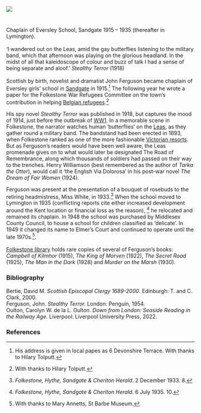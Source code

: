 <a href="https://www.kent-maps.online"><img src="https://kent-map.github.io/mdpress/juncture/ve-button.png"></a>
<param ve-config title="John Ferguson (1871-1952)" author="Professor Carolyn Oulton" layout="vtl" 
banner="https://stor.artstor.org/stor/f3590125-3b05-42a0-b365-e33a8735353c">

<param ve-entity eid="Q375314" aliases="Folkestone">
<param ve-entity eid="Q26314321" aliases="The Leas">
<param ve-entity eid="Q967166" aliases="Hythe">
<param ve-entity eid="Q1000312" aliases="Sandgate">

#
                                            
Chaplain of Eversley School, Sandgate 1915 – 1935 (thereafter in Lymington).   
<br>
‘I wandered out on the Leas, amid the gay butterflies listening to the military band, which that afternoon was playing on the glorious headland. In the midst of all that kaleidoscope of colour and buzz of talk I had a sense of being separate and aloof.’ _Stealthy Terror_ (1918)   
<br>
Scottish by birth, novelist and dramatist John Ferguson became chaplain of Eversley girls’ school in [Sandgate](/placesrz/sandgate-overview) in 1915.[^ref1] The following year he wrote a paper for the Folkestone War Refugees Committee on the town’s contribution in helping [Belgian refugees](/20c/20c-belgian-refugees).[^ref2] 
<param ve-image url="https://upload.wikimedia.org/wikipedia/commons/d/df/Lee%27s_Promenade_and_Bandstand%2C_Folkestone%2C_England-LCCN2002696748.tif" label="Folkestone Leas and Bandstand, pre-1900" attribution="Photochrom Print Collection, Public domain, via Wikimedia Commons">
<param ve-image url="https://raw.githubusercontent.com/kent-map/kent/502194a/20c/images/arrivalofbelgiansFMuseum.jpg" label="Belgian Refugees arriving in Folkestone" attribution="By kind permission of Folkestone Museum">

His spy novel _Stealthy Terror_ was published in 1918, but captures the mood of 1914, just before the outbreak of [WW1](/20c/20c-folkestone-ww1). In a memorable scene in Folkestone, the narrator watches human ‘butterflies’ on the [Leas](https://www.visitfolkestoneandhythe.co.uk/media/1843/folkestone-historical-walks-promenading-on-the-leas.pdf), as they gather round a military band. The bandstand had been erected in 1893, when Folkestone ranked as one of the more fashionable [Victorian resorts](/19c/19c-folkestone). But as Ferguson’s readers would have been well aware, the Leas promenade gives on to what would later be designated The Road of Remembrance, along which thousands of soldiers had passed on their way to the trenches. Henry Williamson (best remembered as the author of _Tarka the Otter_), would call it ‘the English Via Dolorosa’ in his post-war novel _The Dream of Fair Women_ (1924).
<param ve-image url="https://stor.artstor.org/stor/553e2b21-40cd-4e41-b5b0-b3226e668e7d" label="Stealthy Terror" attribution="Front cover of the Penguin edition">
<param ve-image url="https://stor.artstor.org/stor/c4709d92-4e55-4e57-8e13-8ebd8e7187ed" label="Road of Remembrance" attribution="© Michelle Crowther">
                                                                                                                   
Ferguson was present at the presentation of a bouquet of rosebuds to the retiring headmistress, Miss White, in 1933.[^ref3] When the school moved to Lymington in 1935 (conflicting reports cite either increased development around the Kent location or financial loss as the reason), [^ref4] he relocated and remained its chaplain. In 1948 the school was purchased by Middlesex County Council, to house a school for children classified as ‘delicate’. In 1949 it changed its name to Elmer’s Court and continued to operate until the late 1970s.[^ref5].
<br>                                                                                                                   
[Folkestone library](/19c/19c-folkestone-free-library) holds rare copies of several of Ferguson’s books: _Campbell of Kilmhor_ (1915), _The King of Morven_ (1922), _The Secret Road_ (1925),  _The Man in the Dark_ (1928) and _Murder on the Marsh_ (1930).
<param ve-image url="https://s2.geograph.org.uk/geophotos/06/44/15/6441598_45f93e8d_1024x1024.jpg" label="Folkestone Library" attribution="© Copyright Wayland Smith and licensed for reuse under this Creative Commons Licence">
<param ve-map center="Q26627877" zoom="15">

### Bibliography 

Bertie, David M. _Scottish Episcopal Clergy 1689-2000_. Edinburgh: T. and C. Clark, 2000.   
Ferguson, John. _Stealthy Terror._ London: Penguin, 1954.   
Oulton, Carolyn W. de la L. Oulton. _Down from London: Seaside Reading in the Railway Age_. Liverpool: Liverpool University Press, 2022.
                                          
### References

[^ref1]: His address is given in local papes as 6 Devonshire Terrace. With thanks to Hilary Tolputt.   
[^ref2]: With thanks to Hilary Tolputt.
[^ref3]: _Folkestone, Hythe, Sandgate & Cheriton Herald_. 2 December 1933. 8.
[^ref4]: _Folkestone, Hythe, Sandgate & Cheriton Herald_. 6 July 1935. 10.  
[^ref5]: With thanks to Mary Annetts, St Barbe Museum.
